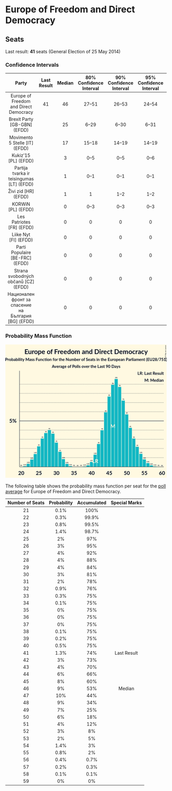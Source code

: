 # Europe of Freedom and Direct Democracy

## Seats

Last result: **41** seats (General Election of 25 May 2014)

### Confidence Intervals

| Party | Last Result | Median | 80% Confidence Interval | 90% Confidence Interval | 95% Confidence Interval | 99% Confidence Interval |
|:-----:|:-----------:|:------:|:-----------------------:|:-----------------------:|:-----------------------:|:-----------------------:|
| Europe of Freedom and Direct Democracy | 41 | 46 | 27–51 | 26–53 | 24–54 | 23–56 |
| Brexit Party [GB-GBN] (EFDD) | | 25 | 6–29 | 6–30 | 6–31 | 6–32 |
| Movimento 5 Stelle [IT] (EFDD) | | 17 | 15–18 | 14–19 | 14–19 | 13–20 |
| Kukiz’15 [PL] (EFDD) | | 3 | 0–5 | 0–5 | 0–6 | 0–6 |
| Partija tvarka ir teisingumas [LT] (EFDD) | | 1 | 0–1 | 0–1 | 0–1 | 0–1 |
| Živi zid [HR] (EFDD) | | 1 | 1 | 1–2 | 1–2 | 1–2 |
| KORWiN [PL] (EFDD) | | 0 | 0–3 | 0–3 | 0–3 | 0–4 |
| Les Patriotes [FR] (EFDD) | | 0 | 0 | 0 | 0 | 0 |
| Liike Nyt [FI] (EFDD) | | 0 | 0 | 0 | 0 | 0 |
| Parti Populaire [BE-FRC] (EFDD) | | 0 | 0 | 0 | 0 | 0 |
| Strana svobodných občanů [CZ] (EFDD) | | 0 | 0 | 0 | 0 | 0 |
| Национален фронт за спасение на България [BG] (EFDD) | | 0 | 0 | 0 | 0 | 0 |

### Probability Mass Function

![Graph with seats probability mass function not yet produced](average-2019-05-14-seats-pmf-europeoffreedomanddirectdemocracy.png "Seats Probability Mass Function")

The following table shows the probability mass function per seat for the [poll average](average-2019-05-14.html) for Europe of Freedom and Direct Democracy.

| Number of Seats | Probability | Accumulated | Special Marks |
|:---------------:|:-----------:|:-----------:|:-------------:|
| 21 | 0.1% | 100% |  |
| 22 | 0.3% | 99.9% |  |
| 23 | 0.8% | 99.5% |  |
| 24 | 1.4% | 98.7% |  |
| 25 | 2% | 97% |  |
| 26 | 3% | 95% |  |
| 27 | 4% | 92% |  |
| 28 | 4% | 88% |  |
| 29 | 4% | 84% |  |
| 30 | 3% | 81% |  |
| 31 | 2% | 78% |  |
| 32 | 0.9% | 76% |  |
| 33 | 0.3% | 75% |  |
| 34 | 0.1% | 75% |  |
| 35 | 0% | 75% |  |
| 36 | 0% | 75% |  |
| 37 | 0% | 75% |  |
| 38 | 0.1% | 75% |  |
| 39 | 0.2% | 75% |  |
| 40 | 0.5% | 75% |  |
| 41 | 1.3% | 74% | Last Result |
| 42 | 3% | 73% |  |
| 43 | 4% | 70% |  |
| 44 | 6% | 66% |  |
| 45 | 8% | 60% |  |
| 46 | 9% | 53% | Median |
| 47 | 10% | 44% |  |
| 48 | 9% | 34% |  |
| 49 | 7% | 25% |  |
| 50 | 6% | 18% |  |
| 51 | 4% | 12% |  |
| 52 | 3% | 8% |  |
| 53 | 2% | 5% |  |
| 54 | 1.4% | 3% |  |
| 55 | 0.8% | 2% |  |
| 56 | 0.4% | 0.7% |  |
| 57 | 0.2% | 0.3% |  |
| 58 | 0.1% | 0.1% |  |
| 59 | 0% | 0% |  |


